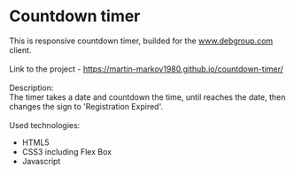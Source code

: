 # Countdown timer
This is responsive countdown timer, builded for the www.debgroup.com client.
<br>
<br>
Link to the project - https://martin-markov1980.github.io/countdown-timer/
<br>
<br>
Description:
<br>
  The timer takes a date and countdown the time, until reaches the date, then changes the sign to 'Registration Expired'.
<br>
<br>
Used technologies:
  - HTML5 
  - CSS3 including Flex Box 
  - Javascript
